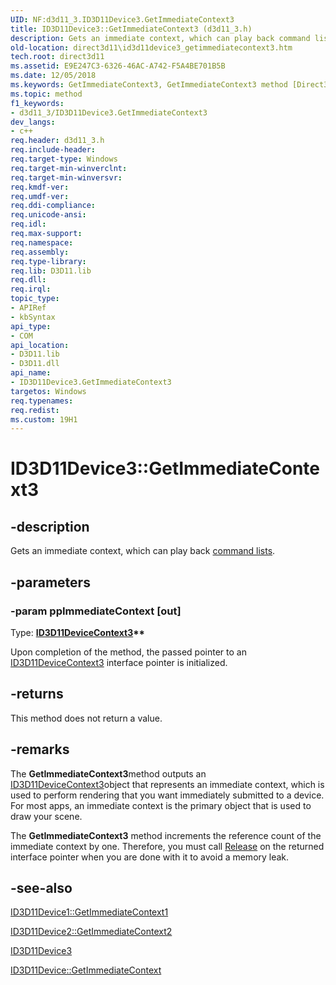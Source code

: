 ```yaml
---
UID: NF:d3d11_3.ID3D11Device3.GetImmediateContext3
title: ID3D11Device3::GetImmediateContext3 (d3d11_3.h)
description: Gets an immediate context, which can play back command lists.
old-location: direct3d11\id3d11device3_getimmediatecontext3.htm
tech.root: direct3d11
ms.assetid: E9E247C3-6326-46AC-A742-F5A4BE701B5B
ms.date: 12/05/2018
ms.keywords: GetImmediateContext3, GetImmediateContext3 method [Direct3D 11], GetImmediateContext3 method [Direct3D 11],ID3D11Device3 interface, ID3D11Device3 interface [Direct3D 11],GetImmediateContext3 method, ID3D11Device3.GetImmediateContext3, ID3D11Device3::GetImmediateContext3, d3d11_3/ID3D11Device3::GetImmediateContext3, direct3d11.id3d11device3_getimmediatecontext3
ms.topic: method
f1_keywords:
- d3d11_3/ID3D11Device3.GetImmediateContext3
dev_langs:
- c++
req.header: d3d11_3.h
req.include-header: 
req.target-type: Windows
req.target-min-winverclnt: 
req.target-min-winversvr: 
req.kmdf-ver: 
req.umdf-ver: 
req.ddi-compliance: 
req.unicode-ansi: 
req.idl: 
req.max-support: 
req.namespace: 
req.assembly: 
req.type-library: 
req.lib: D3D11.lib
req.dll: 
req.irql: 
topic_type:
- APIRef
- kbSyntax
api_type:
- COM
api_location:
- D3D11.lib
- D3D11.dll
api_name:
- ID3D11Device3.GetImmediateContext3
targetos: Windows
req.typenames: 
req.redist: 
ms.custom: 19H1
---
```


# ID3D11Device3::GetImmediateContext3


## -description


Gets an immediate context, which can play back <a href="https://docs.microsoft.com/windows/desktop/direct3d11/overviews-direct3d-11-render-multi-thread-command-list">command lists</a>.
        


## -parameters




### -param ppImmediateContext [out]

Type: <b><a href="https://docs.microsoft.com/windows/desktop/api/d3d11_3/nn-d3d11_3-id3d11devicecontext3">ID3D11DeviceContext3</a>**</b>

Upon completion of the method, the passed pointer to an <a href="https://docs.microsoft.com/windows/desktop/api/d3d11_3/nn-d3d11_3-id3d11devicecontext3">ID3D11DeviceContext3</a> interface pointer is initialized.
          


## -returns



This method does not return a value.




## -remarks



The
          <b>GetImmediateContext3</b>method outputs an
          <a href="https://docs.microsoft.com/windows/desktop/api/d3d11_3/nn-d3d11_3-id3d11devicecontext3">ID3D11DeviceContext3</a>object that represents an immediate context, which is used to perform rendering that you want immediately submitted to a device.
          For most apps, an immediate context is the primary object that is used to draw your scene.
        

The <b>GetImmediateContext3</b> method increments the reference count of the immediate context by one.
          Therefore, you must call <a href="https://docs.microsoft.com/windows/desktop/api/unknwn/nf-unknwn-iunknown-release">Release</a> on the returned interface pointer when you are done with it to avoid a memory leak.
        




## -see-also




<a href="https://docs.microsoft.com/windows/desktop/api/d3d11_1/nf-d3d11_1-id3d11device1-getimmediatecontext1">ID3D11Device1::GetImmediateContext1</a>



<a href="https://docs.microsoft.com/windows/desktop/api/d3d11_2/nf-d3d11_2-id3d11device2-getimmediatecontext2">ID3D11Device2::GetImmediateContext2</a>



<a href="https://docs.microsoft.com/windows/desktop/api/d3d11_3/nn-d3d11_3-id3d11device3">ID3D11Device3</a>



<a href="https://docs.microsoft.com/windows/desktop/api/d3d11/nf-d3d11-id3d11device-getimmediatecontext">ID3D11Device::GetImmediateContext</a>
 

 

